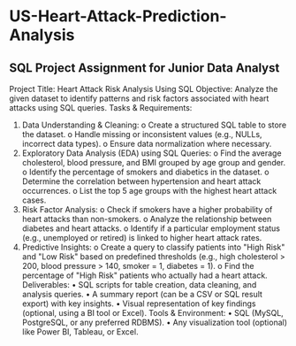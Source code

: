 # US-Heart-Attack-Prediction-Analysis
## SQL Project Assignment for Junior Data Analyst
Project Title: Heart Attack Risk Analysis Using SQL
Objective:
Analyze the given dataset to identify patterns and risk factors associated with heart attacks using SQL queries.
Tasks & Requirements:
1.	Data Understanding & Cleaning:
o	Create a structured SQL table to store the dataset.
o	Handle missing or inconsistent values (e.g., NULLs, incorrect data types).
o	Ensure data normalization where necessary.
2.	Exploratory Data Analysis (EDA) using SQL Queries:
o	Find the average cholesterol, blood pressure, and BMI grouped by age group and gender.
o	Identify the percentage of smokers and diabetics in the dataset.
o	Determine the correlation between hypertension and heart attack occurrences.
o	List the top 5 age groups with the highest heart attack cases.
3.	Risk Factor Analysis:
o	Check if smokers have a higher probability of heart attacks than non-smokers.
o	Analyze the relationship between diabetes and heart attacks.
o	Identify if a particular employment status (e.g., unemployed or retired) is linked to higher heart attack rates.
4.	Predictive Insights:
o	Create a query to classify patients into "High Risk" and "Low Risk" based on predefined thresholds (e.g., high cholesterol > 200, blood pressure > 140, smoker = 1, diabetes = 1).
o	Find the percentage of "High Risk" patients who actually had a heart attack.
Deliverables:
•	SQL scripts for table creation, data cleaning, and analysis queries.
•	A summary report (can be a CSV or SQL result export) with key insights.
•	Visual representation of key findings (optional, using a BI tool or Excel).
Tools & Environment:
•	SQL (MySQL, PostgreSQL, or any preferred RDBMS).
•	Any visualization tool (optional) like Power BI, Tableau, or Excel.
